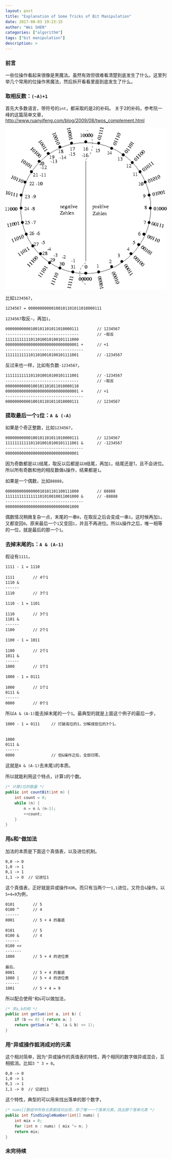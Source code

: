 ```yaml
---
layout: post
title: "Explanation of Some Tricks of Bit Manipulation"
date: 2017-08-03 19:23:15
author: "Wei SHEN"
categories: ["algorithm"]
tags: ["bit manipulation"]
description: >
---
```


### 前言
一些位操作看起来很像是黑魔法。虽然有效但很难看清楚到底发生了什么。这里列举几个常用的位操作黑魔法，然后拆开看看里面到底发生了什么。

### 取相反数：`(~A)+1`
首先大多数语言，带符号的`int`，都采取的是2的补码。 关于2的补码，参考阮一峰的这篇简单文章， <http://www.ruanyifeng.com/blog/2009/08/twos_complement.html>

![2-complement](/images/bit-manipulation/2-complement.gif)

比如`1234567`，
```
1234567 = 00000000000100101101011010000111
```
`1234567`取反`~`，再加`1`，
```
00000000000100101101011010000111        // 1234567
--------------------------------        // ~取反
11111111111011010010100101111000
00000000000000000000000000000001 +      // +1
----------------------------------
11111111111011010010100101111001        // -1234567
```

反过来也一样，比如有负数`-1234567`，
```
11111111111011010010100101111001        // -1234567
--------------------------------        // ~取反
00000000000100101101011010000110        
00000000000000000000000000000001 +      // +1
----------------------------------
00000000000100101101011010000111        // 1234567
```

### 提取最后一个`1`位：`A & (-A)`
如果是个奇正整数，比如`1234567`，
```
00000000000100101101011010000111        // 1234567
11111111111011010010100101111001 &      // -1234567
----------------------------------
00000000000000000000000000000001
```
因为奇数都是以`1`结尾，取反以后都是以`0`结尾，再加`1`，结尾还是1，且不会进位。所以所有奇数和他的相反数做`&`操作，结果都是`1`。

如果是一个偶数，比如`88888`，
```
00000000000000010101101100111000        // 88888
11111111111111101010010011001000 &      // -88888
----------------------------------
00000000000000000000000000001000
```
偶数情况稍微复杂一点，末尾的一串`0`，在取反之后会变成一串`1`，这时候再加`1`，又都变回`0`。原来最后一个`1`又变回`1`，并且不再进位。所以`&`操作之后，唯一相等的一位，就是最后的那一个`1`。

### 去掉末尾的`1`：`A & (A-1)`
假设有`1111`，
```
1111 - 1 = 1110

1111        // 4个1
1110 &
------
1110        // 3个1

1110 - 1 = 1101

1110        // 3个1
1101 &
------
1100        // 2个1

1100 - 1 = 1011

1100        // 2个1
1011 &
------
1000        // 1个1

1000 - 1 = 0111

1000        // 1个1
0111 &
------
0000        // 0个1
```
所以`A & (A-1)`能去掉末尾的一个`1`。最典型的就是上面这个例子的最后一步，
```
1000 - 1 = 0111     // 打破高位的1，分解成低位的3个1。


1000
0111 &
------
0000                // 但&操作之后，全部归零。
```
这就是`A & (A-1)`去末尾`1`的本质。

所以就能利用这个特点，计算`1`的个数。
```java
/* 计算1位的数量 */
public int countBit(int n) {
    int count = 0;
    while (n) {
        n = n & (n-1);
        ++count;
    }
}
```

### 用`&`和`^`做加法
加法的本质是下面这个真值表，以及进位机制。
```
0,0 -> 0
1,0 -> 1
0,1 -> 1
1,1 -> 0  // 记进位1
```
这个真值表，正好就是异或操作`XOR`。而只有当两个一`1,1`进位，又符合`&`操作。以`5+4=9`为例，
```
0101        // 5
0100 ^      // 4
------
0001        // 5 + 4 的基底

0101        // 5
0100 &      // 4
------
0100 <<     
-------
1000        // 5 + 4 的进位表

最后，
0001        // 5 + 4 的基底
1000 |      // 5 + 4 的进位表
------
1001        // 5 + 4 = 9
```
所以配合使用`^`和`&`可以做加法，
```java
/* 求a,b的和 */
public int getSum(int a, int b) {
    if (b == 0) { return a; }
    return getSum(a ^ b, (a & b) << 1);
}
```

### 用`^`异或操作抵消成对的元素
这个相对简单，因为`^`异或操作的真值表的特性，两个相同的数字做异或混合，互相抵消。比如`3 ^ 3 = 0`。
```
0,0 -> 0
1,0 -> 1
0,1 -> 1
1,1 -> 0  // 记进位1
```
这个特性，典型的可以用来找出落单的那个数字，
```java
/* nums[]数组中所有元素都成对出现，除了唯一一个落单元素。找出那个落单元素 */
public int findSingleNumber(int[] nums) {
    int mix = 0;
    for (int n : nums) { mix ^= n; }
    return mix;
}
```

### 未完待续
